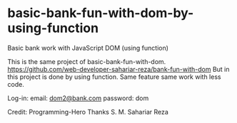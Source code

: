 # basic-bank-fun-with-dom-by-using-function
Basic bank work with JavaScript DOM (using function)

This is the same project of basic-bank-fun-with-dom. https://github.com/web-developer-sahariar-reza/bank-fun-with-dom
But in this project is done by using function. Same feature same work with less code.

Log-in: 
email: dom2@bank.com
password: dom

Credit: Programming-Hero
Thanks
S. M. Sahariar Reza
